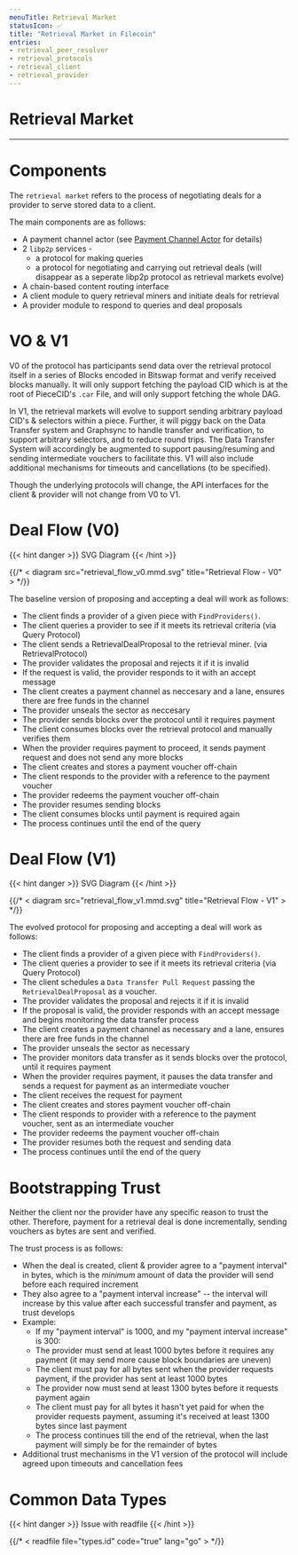 ```yaml
---
menuTitle: Retrieval Market
statusIcon: ✅
title: "Retrieval Market in Filecoin"
entries:
- retrieval_peer_resolver
- retrieval_protocols
- retrieval_client
- retrieval_provider
---
```


# Retrieval Market
---

# Components

The `retrieval market` refers to the process of negotiating deals for a provider to serve stored data to a client.

The main components are as follows:

- A payment channel actor (see [Payment Channel Actor](\missing-link) for details)
- 2 `libp2p` services - 
   - a protocol for making queries
   - a protocol for negotiating and carrying out retrieval deals (will disappear as a seperate libp2p protocol as retrieval markets evolve)
- A chain-based content routing interface
- A client module to query retrieval miners and initiate deals for retrieval
- A provider module to respond to queries and deal proposals

# VO & V1

V0 of the protocol has participants send data over the retrieval protocol itself in a series of Blocks encoded in Bitswap format and verify received blocks manually. It will only support fetching the payload CID which is at the root of PieceCID's `.car` File, and will only support fetching the whole DAG.

In V1, the retrieval markets will evolve to support sending arbitrary payload CID's & selectors within a piece. Further, it will piggy back on the Data Transfer system and Graphsync to handle transfer and verification, to support arbitrary selectors, and to reduce round trips.
The Data Transfer System will accordingly be augmented to support pausing/resuming and sending intermediate vouchers to facilitate this.
V1 will also include additional mechanisms for timeouts and cancellations (to be specified).

Though the underlying protocols will change, the API interfaces for the client & provider will not change from V0 to V1.

# Deal Flow (V0)

{{< hint danger >}}
SVG Diagram
{{< /hint >}}

{{/* < diagram src="retrieval_flow_v0.mmd.svg" title="Retrieval Flow - V0" > */}}

The baseline version of proposing and accepting a deal will work as follows:

- The client finds a provider of a given piece with `FindProviders()`.
- The client queries a provider to see if it meets its retrieval criteria (via Query Protocol)
- The client sends a RetrievalDealProposal to the retrieval miner. (via RetrievalProtocol)
- The provider validates the proposal and rejects it if it is invalid
- If the request is valid, the provider responds to it with an accept message
- The client creates a payment channel as neccesary and a lane, ensures there are free funds in the channel
- The provider unseals the sector as neccesary
- The provider sends blocks over the protocol until it requires payment
- The client consumes blocks over the retrieval protocol and manually verifies them
- When the provider requires payment to proceed, it sends payment request and does not send any more blocks
- The client creates and stores a payment voucher off-chain
- The client responds to the provider with a reference to the payment voucher
- The provider redeems the payment voucher off-chain
- The provider resumes sending blocks
- The client consumes blocks until payment is required again
- The process continues until the end of the query

# Deal Flow (V1)

{{< hint danger >}}
SVG Diagram
{{< /hint >}}

{{/* < diagram src="retrieval_flow_v1.mmd.svg" title="Retrieval Flow - V1" > */}}

The evolved protocol for proposing and accepting a deal will work as follows:

- The client finds a provider of a given piece with `FindProviders()`.
- The client queries a provider to see if it meets its retrieval criteria (via Query Protocol)
- The client schedules a `Data Transfer Pull Request` passing the `RetrievalDealProposal` as a voucher.
- The provider validates the proposal and rejects it if it is invalid
- If the proposal is valid, the provider responds with an accept message and begins monitoring the data transfer process
- The client creates a payment channel as necessary and a lane, ensures there are free funds in the channel
- The provider unseals the sector as necessary
- The provider monitors data transfer as it sends blocks over the protocol, until it requires payment
- When the provider requires payment, it pauses the data transfer and sends a request for payment as an intermediate voucher
- The client receives the request for payment
- The client creates and stores payment voucher off-chain
- The client responds to provider with a reference to the payment voucher, sent as an intermediate voucher
- The provider redeems the payment voucher off-chain
- The provider resumes both the request and sending data
- The process continues until the end of the query

# Bootstrapping Trust

Neither the client nor the provider have any specific reason to trust the other. Therefore, payment for a retrieval deal is done incrementally, sending vouchers as bytes are sent and verified.

The trust process is as follows:
- When the deal is created, client & provider agree to a "payment interval" in bytes, which is the _minimum_ amount of data the provider will send before each required increment
- They also agree to a "payment interval increase" -- the interval will increase by this value after each successful transfer and payment, as trust develops
- Example:
   - If my "payment interval" is 1000, and my "payment interval increase" is 300:
   - The provider must send at least 1000 bytes before it requires any payment (it may send more cause block boundaries are uneven)
   - The client must pay for all bytes sent when the provider requests payment, if the provider has sent at least 1000 bytes
   - The provider now must send at least 1300 bytes before it requests payment again
   - The client must pay for all bytes it hasn't yet paid for when the provider
   requests payment, assuming it's received at least 1300 bytes since last payment
   - The process continues till the end of the retrieval, when the last payment will simply be for the remainder of bytes
- Additional trust mechanisms in the V1 version of the protocol will include agreed upon timeouts and cancellation fees

# Common Data Types

{{< hint danger >}}
Issue with readfile
{{< /hint >}}

{{/* < readfile file="types.id" code="true" lang="go" > */}}
